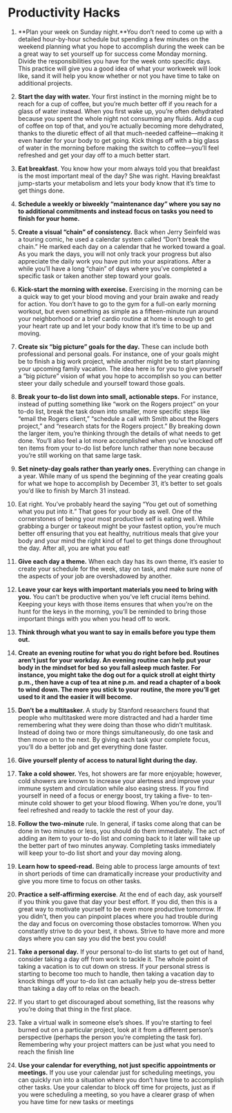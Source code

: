 # Productivity Hacks

1. **Plan your week on Sunday night.**You don’t need to come up with a detailed hour-by-hour schedule but spending a few minutes on the weekend planning what you hope to accomplish during the week can be a great way to set yourself up for success come Monday morning. Divide the responsibilities you have for the week onto specific days.  This practice will give you a good idea of what your workweek will look like,  sand it will help you know whether or not you have time to take on additional projects.

1. **Start the day with water.** Your first instinct in the morning might be to reach for a cup of coffee, but you’re much better off if you reach for a glass of water instead. When you first wake up, you’re often dehydrated because you spent the whole night not consuming any fluids. Add a cup of coffee on top of that, and you’re actually becoming more dehydrated, thanks to the diuretic effect of all that much-needed caffeine—making it even harder for your body to get going. Kick things off with a big glass of water in the morning before making the switch to coffee—you’ll feel refreshed and get your day off to a much better start.

1. **Eat breakfast**. You know how your mom always told you that breakfast is the most important meal of the day? She was right. Having breakfast jump-starts your metabolism and lets your body know that it’s time to get things done. 
2. **Schedule a weekly or biweekly “maintenance day” where you say no to additional commitments and instead focus on tasks you need to finish for your home.**

1. **Create a visual “chain” of consistency.** Back when Jerry Seinfeld was a touring comic, he used a calendar system called “Don’t break the chain.” He marked each day on a calendar that he worked toward a goal. As you mark the days, you will not only track your progress but also appreciate the daily work you have put into your aspirations. After a while you’ll have a long “chain” of days where you’ve completed a specific task or taken another step toward your goals. 

1. **Kick-start the morning with exercise.** Exercising in the morning can be a quick way to get your blood moving and your brain awake and ready for action. You don’t have to go to the gym for a full-on early morning workout, but even something as simple as a fifteen-minute run around your neighborhood or a brief cardio routine at home is enough to get your heart rate up and let your body know that it’s time to be up and moving.
2. **Create six “big picture” goals for the day.** These can include both professional and personal goals. For instance, one of your goals might be to finish a big work project, while another might be to start planning your upcoming family vacation. The idea here is for you to give yourself a “big picture” vision of what you hope to accomplish so you can better steer your daily schedule and yourself toward those goals.

1.  **Break your to-do list down into small, actionable steps.** For instance, instead of putting something like “work on the Rogers project” on your to-do list, break the task down into smaller, more specific steps like “email the Rogers client,” “schedule a call with Smith about the Rogers project,” and “research stats for the Rogers project.” By breaking down the larger item, you’re thinking through the details of what needs to get done. You’ll also feel a lot more accomplished when you’ve knocked off ten items from your to-do list before lunch rather than none because you’re still working on that same large task.
2.  **Set ninety-day goals rather than yearly ones.** Everything can change in a year. While many of us spend the beginning of the year creating goals for what we hope to accomplish by December 31, it’s better to set goals you’d like to finish by March 31 instead.

1.  Eat right. You’ve probably heard the saying “You get out of something what you put into it.” That goes for your body as well. One of the cornerstones of being your most productive self is eating well. While grabbing a burger or takeout might be your fastest option, you’re much better off ensuring that you eat healthy, nutritious meals that give your body and your mind the right kind of fuel to get things done throughout the day. After all, you are what you eat!
2. **Give each day a theme.** When each day has its own theme, it’s easier to create your schedule for the week, stay on task, and make sure none of the aspects of your job are overshadowed by another.
3. **Leave your car keys with important materials you need to bring with you.** You can’t be productive when you’ve left crucial items behind. Keeping your keys with those items ensures that when you’re on the hunt for the keys in the morning, you’ll be reminded to bring those important things with you when you head off to work.
4. **Think through what you want to say in emails before you type them out.**
5. **Create an evening routine for what you do right before bed. Routines aren’t just for your workday. An evening routine can help put your body in the mindset for bed so you fall asleep much faster. For instance, you might take the dog out for a quick stroll at eight thirty p.m., then have a cup of tea at nine p.m. and read a chapter of a book to wind down. The more you stick to your routine, the more you’ll get used to it and the easier it will become.**
6. **Don’t be a multitasker.** A study by Stanford researchers found that people who multitasked were more distracted and had a harder time remembering what they were doing than those who didn’t multitask. Instead of doing two or more things simultaneously, do one task and then move on to the next. By giving each task your complete focus, you’ll do a better job and get everything done faster.
7. **Give yourself plenty of access to natural light during the day.**
8. **Take a cold shower.** Yes, hot showers are far more enjoyable; however, cold showers are known to increase your alertness and improve your immune system and circulation while also easing stress. If you find yourself in need of a focus or energy boost, try taking a five- to ten-minute cold shower to get your blood flowing. When you’re done, you’ll feel refreshed and ready to tackle the rest of your day.
9. **Follow the two-minute** rule. In general, if tasks come along that can be done in two minutes or less, you should do them immediately. The act of adding an item to your to-do list and coming back to it later will take up the better part of two minutes anyway. Completing tasks immediately will keep your to-do list short and your day moving along.
10. **Learn how to speed-read.** Being able to process large amounts of text in short periods of time can dramatically increase your productivity and give you more time to focus on other tasks.
11. **Practice a self-affirming exercise**. At the end of each day, ask yourself if you think you gave that day your best effort. If you did, then this is a great way to motivate yourself to be even more productive tomorrow. If you didn’t, then you can pinpoint places where you had trouble during the day and focus on overcoming those obstacles tomorrow. When you constantly strive to do your best, it shows. Strive to have more and more days where you can say you did the best you could!
12. **Take a personal day.** If your personal to-do list starts to get out of hand, consider taking a day off from work to tackle it. The whole point of taking a vacation is to cut down on stress. If your personal stress is starting to become too much to handle, then taking a vacation day to knock things off your to-do list can actually help you de-stress better than taking a day off to relax on the beach.
13. If you start to get discouraged about something, list the reasons why you’re doing that thing in the first place.
14. Take a virtual walk in someone else’s shoes. If you’re starting to feel burned out on a particular project, look at it from a different person’s perspective (perhaps the person you’re completing the task for). Remembering why your project matters can be just what you need to reach the finish line
15. **Use your calendar for everything, not just specific appointments or meetings.** If you use your calendar just for scheduling meetings, you can quickly run into a situation where you don’t have time to accomplish other tasks. Use your calendar to block off time for projects, just as if you were scheduling a meeting, so you have a clearer grasp of when you have time for new tasks or meetings
